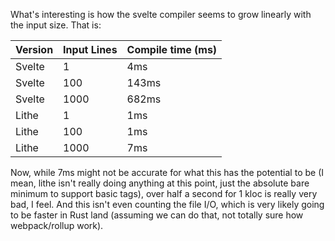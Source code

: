 What's interesting is how the svelte compiler seems to grow linearly with the input size. That is:

| Version | Input Lines | Compile time (ms) |
| ------- | ----------- | ----------------- |
| Svelte  | 1           | 4ms               |
| Svelte  | 100         | 143ms             |
| Svelte  | 1000        | 682ms             |
| Lithe   | 1           | 1ms               |
| Lithe   | 100         | 1ms               |
| Lithe   | 1000        | 7ms               |

Now, while 7ms might not be accurate for what this has the potential to be (I mean, lithe isn't really doing anything at this point, just the absolute bare minimum to support basic tags), over half a second for 1 kloc is really very bad, I feel. And this isn't even counting the file I/O, which is very likely going to be faster in Rust land (assuming we can do that, not totally sure how webpack/rollup work).
